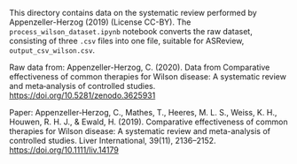 This directory contains data on the systematic review performed by Appenzeller-Herzog (2019) (License CC-BY). The `process_wilson_dataset.ipynb` notebook converts the raw dataset, consisting of three `.csv` files into one file, suitable for ASReview, `output_csv_wilson.csv`.

Raw data from:
Appenzeller-Herzog, C. (2020). Data from Comparative effectiveness of common therapies for Wilson disease: A systematic review and meta‐analysis of controlled studies. https://doi.org/10.5281/zenodo.3625931

Paper:
Appenzeller‐Herzog, C., Mathes, T., Heeres, M. L. S., Weiss, K. H., Houwen, R. H. J., & Ewald, H. (2019). Comparative effectiveness of common therapies for Wilson disease: A systematic review and meta-analysis of controlled studies. Liver International, 39(11), 2136–2152. https://doi.org/10.1111/liv.14179
